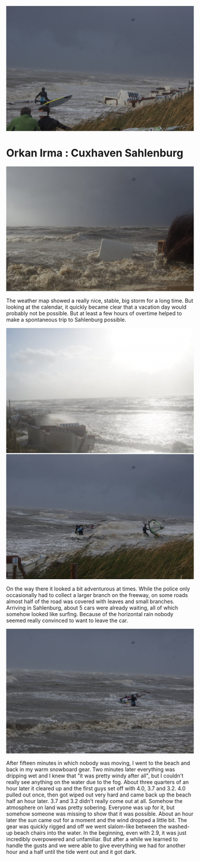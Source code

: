 ![09_13_cuxhaven-sahlenburg-irma/01.jpg](../../../../../../mediaLibrary/posts/2017/northSea/09_13_cuxhaven-sahlenburg-irma/01.jpg "01.jpg")

# Orkan Irma : Cuxhaven Sahlenburg

![09_13_cuxhaven-sahlenburg-irma/02.jpg](../../../../../../mediaLibrary/posts/2017/northSea/09_13_cuxhaven-sahlenburg-irma/02.jpg "02.jpg")

The weather map showed a really nice, stable, big storm for a long time.
But looking at the calendar, it quickly became clear that a vacation day would probably not be possible.
But at least a few hours of overtime helped to make a spontaneous trip to Sahlenburg possible.

![09_13_cuxhaven-sahlenburg-irma/03.jpg](../../../../../../mediaLibrary/posts/2017/northSea/09_13_cuxhaven-sahlenburg-irma/03.jpg "03.jpg")
![09_13_cuxhaven-sahlenburg-irma/04.jpg](../../../../../../mediaLibrary/posts/2017/northSea/09_13_cuxhaven-sahlenburg-irma/04.jpg "04.jpg")

On the way there it looked a bit adventurous at times. While the police only occasionally had to collect a larger branch on the freeway, on some roads almost half of the road was covered with leaves and small branches.
Arriving in Sahlenburg, about 5 cars were already waiting, all of which somehow looked like surfing.
Because of the horizontal rain nobody seemed really convinced to want to leave the car.

![09_13_cuxhaven-sahlenburg-irma/05.jpg](../../../../../../mediaLibrary/posts/2017/northSea/09_13_cuxhaven-sahlenburg-irma/05.jpg "05.jpg")

After fifteen minutes in which nobody was moving, I went to the beach and back in my warm snowboard gear.
Two minutes later everything was dripping wet and I knew that "it was pretty windy after all", but I couldn't really see anything on the water due to the fog.
About three quarters of an hour later it cleared up and the first guys set off with 4.0, 3.7 and 3.2.
4.0 pulled out once, then got wiped out very hard and came back up the beach half an hour later.
3.7 and 3.2 didn't really come out at all. Somehow the atmosphere on land was pretty sobering.
Everyone was up for it, but somehow someone was missing to show that it was possible.
About an hour later the sun came out for a moment and the wind dropped a little bit.
The gear was quickly rigged and off we went slalom-like between the washed-up beach chairs into the water. In the beginning, even with 2.9, it was just incredibly overpowered and unfamiliar.
But after a while we learned to handle the gusts and we were able to give everything we had for another hour and a half until the tide went out and it got dark.
